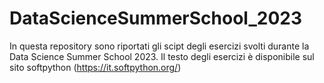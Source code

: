 # DataScienceSummerSchool_2023
In questa repository sono riportati gli scipt degli esercizi svolti durante la Data Science Summer School 2023. Il testo degli esercizi è disponibile sul sito softpython (https://it.softpython.org/)
